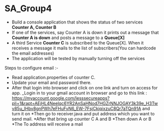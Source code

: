 # SA_Group4

* Build a console application that shows the status of two services __Counter A, Counter B__
* If one of the services, say Counter A is down it prints out a message that __Counter A is down__ and posts a message to a __Queue[X]__
* A third Service __Counter C__ is subscribed to the Queue[X]. When it receives a message it mails to the list of subscribers(You can hardcode the email addresses)
* The application will be tested by manually turning off the services



Steps to configure email :- 

* Read application.properties of counter C.
* Update your email and password there.
* After that login into browser and click on one link and turn on access for app.
 _Login in to your gmail account in browser and go to this link : https://myaccount.google.com/lesssecureapps?pli=1&rapt=AEjHL4Neelqc6YR2AnSaHNod7HGZrNNJOGAY3k39e_H3Twv85u_IHbv8gnPWh7eFHuFvN6_EW-7FsjCkjqixzuC8Qr7aTQn91A
 and turn it on 
*Then go to receiver.java and put  address which you want to send mail.
*After that bring up counter C A and B
*Then down A or B
*The To address will receive a mail
